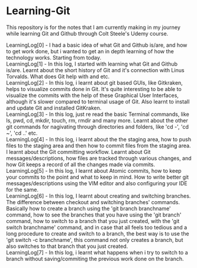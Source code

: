 # Learning-Git
This repository is for the notes that I am currently making in my journey while learning Git and Github through Colt Steele's Udemy course. <br/>

LearningLog[0] - I had a basic idea of what Git and Github is/are, and how to get work done, but i wanted to get an in depth learning of how the technology works. Starting from today.<br/>
LearningLog[1] - In this log, I started with learning what Git and Github is/are. Learnt about the short history of Git and it's connection with Linus Torvalds. What does Git help with and etc.<br/>
LearningLog[2] - In this log, i learnt about git based GUIs, like Gitkraken, helps to visualize commits done in Git. It's quite interesting to be able to visualize the commits with the help of these Graphical User Interfaces, although it's slower compared to terminal usage of Git. Also learnt to install and update Git and installed GitKraken.<br/>
LearningLog[3] - In this log, just re read the basic Terminal commands, like ls, pwd, cd, mkdir, touch, rm, rmdir and many more. Learnt about the other git commands for nagivating through directories and folders, like 'cd -', 'cd ~', 'cd ..' etc.<br/>
LearningLog[4] - In this log, i learnt about the the staging area, how to push files to the staging area and then how to commit files from the staging area. I learnt about the Git committing workflow. Learnt about Git messages/descriptions, how files are tracked through various changes, and how Git keeps a record of all the changes made via commits.<br/>
LearningLog[5] - In this log, I learnt about Atomic commits, how to keep your commits to the point and what to keep in mind.
How to write better git messages/descriptions using the VIM editor and also configuring your IDE for the same.<br/>
LearningLog[6] - In this log, I learnt about creating and switching branches. The difference between checkout and switching branches' commands. Basically how to create a branch using the 'git branch branchname' command, how to see the branches that you have using the 'git branch' command, how to switch to a branch that you just created, with the 'git switch branchname' command, and in case that all feels too tedious and a long procedure to create and switch to a branch, the best way is to use the 'git switch -c branchname', this command not only creates a branch, but also switches to that branch that you just created. <br/>
LearningLog[7] - In this log, i learnt what happens when i try to switch to a branch without saving/commiting the previous work done on the branch. <br/>

